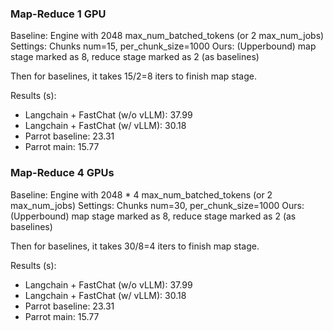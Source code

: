 ### Map-Reduce 1 GPU

Baseline: Engine with 2048 max_num_batched_tokens (or 2 max_num_jobs)
Settings: Chunks num=15, per_chunk_size=1000
Ours: (Upperbound) map stage marked as 8, reduce stage marked as 2 (as baselines)

Then for baselines, it takes 15/2=8 iters to finish map stage.

Results (s):
- Langchain + FastChat (w/o vLLM): 37.99
- Langchain + FastChat (w/ vLLM): 30.18
- Parrot baseline: 23.31
- Parrot main: 15.77


### Map-Reduce 4 GPUs

Baseline: Engine with 2048 * 4 max_num_batched_tokens (or 2 max_num_jobs)
Settings: Chunks num=30, per_chunk_size=1000
Ours: (Upperbound) map stage marked as 8, reduce stage marked as 2 (as baselines)

Then for baselines, it takes 30/8=4 iters to finish map stage.

Results (s):
- Langchain + FastChat (w/o vLLM): 37.99
- Langchain + FastChat (w/ vLLM): 30.18
- Parrot baseline: 23.31
- Parrot main: 15.77
